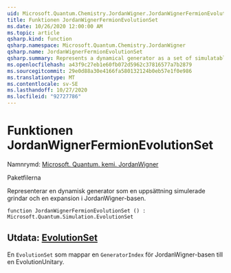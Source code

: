 ```yaml
---
uid: Microsoft.Quantum.Chemistry.JordanWigner.JordanWignerFermionEvolutionSet
title: Funktionen JordanWignerFermionEvolutionSet
ms.date: 10/26/2020 12:00:00 AM
ms.topic: article
qsharp.kind: function
qsharp.namespace: Microsoft.Quantum.Chemistry.JordanWigner
qsharp.name: JordanWignerFermionEvolutionSet
qsharp.summary: Represents a dynamical generator as a set of simulatable gates and an expansion in the JordanWigner basis.
ms.openlocfilehash: a43f9c27eb1e60fb072d5962c37816577a7b2879
ms.sourcegitcommit: 29e0d88a30e4166fa580132124b0eb57e1f0e986
ms.translationtype: MT
ms.contentlocale: sv-SE
ms.lasthandoff: 10/27/2020
ms.locfileid: "92727786"
---
```

# <a name="jordanwignerfermionevolutionset-function"></a>Funktionen JordanWignerFermionEvolutionSet

Namnrymd: [Microsoft. Quantum. kemi. JordanWigner](xref:Microsoft.Quantum.Chemistry.JordanWigner)

Paketfilerna [](https://nuget.org/packages/)


Representerar en dynamisk generator som en uppsättning simulerade grindar och en expansion i JordanWigner-basen.

```qsharp
function JordanWignerFermionEvolutionSet () : Microsoft.Quantum.Simulation.EvolutionSet
```


## <a name="output--evolutionset"></a>Utdata: [EvolutionSet](xref:Microsoft.Quantum.Simulation.EvolutionSet)

En `EvolutionSet` som mappar en `GeneratorIndex` för JordanWigner-basen till en EvolutionUnitary.